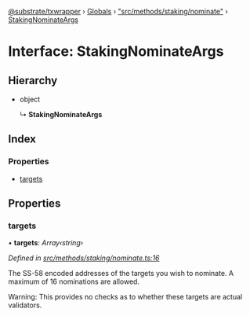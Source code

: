 [@substrate/txwrapper](../README.md) › [Globals](../globals.md) › ["src/methods/staking/nominate"](../modules/_src_methods_staking_nominate_.md) › [StakingNominateArgs](_src_methods_staking_nominate_.stakingnominateargs.md)

# Interface: StakingNominateArgs

## Hierarchy

* object

  ↳ **StakingNominateArgs**

## Index

### Properties

* [targets](_src_methods_staking_nominate_.stakingnominateargs.md#targets)

## Properties

###  targets

• **targets**: *Array‹string›*

*Defined in [src/methods/staking/nominate.ts:16](https://github.com/paritytech/txwrapper/blob/c52e67f/src/methods/staking/nominate.ts#L16)*

The SS-58 encoded addresses of the targets you wish to nominate. A maximum of 16
nominations are allowed.

Warning: This provides no checks as to whether these targets are actual validators.
